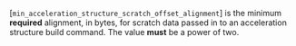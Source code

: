[`min_acceleration_structure_scratch_offset_alignment`] is the minimum
 **required**  alignment, in bytes, for scratch data passed in to an
acceleration structure build command.
The value  **must**  be a power of two.